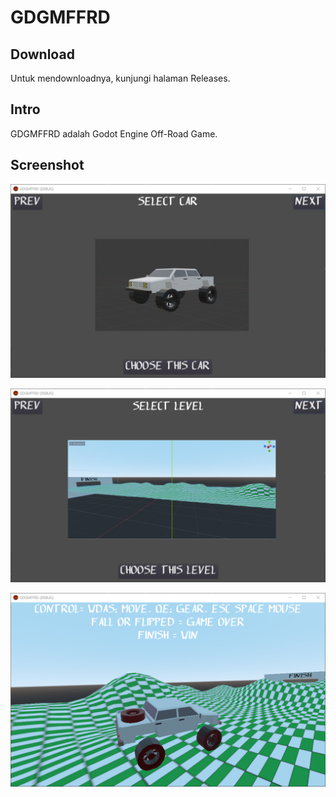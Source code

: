 # GDGMFFRD

## Download

Untuk mendownloadnya, kunjungi halaman Releases.

## Intro

GDGMFFRD adalah Godot Engine Off-Road Game.

## Screenshot

![ScreenShot](.readme-assets/GDGMFFRD4.png?raw=true)

![ScreenShot](.readme-assets/GDGMFFRD7.png?raw=true)

![ScreenShot](.readme-assets/GDGMFFRD8.png?raw=true)
